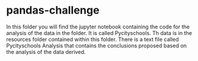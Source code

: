 # pandas-challenge

In this folder you will find the jupyter notebook containing the code for the analysis of the data in the folder. It is called Pycityschools. 
Th data is in the resources folder contained within this folder. There is a text file called Pycityschools Analysis that contains the conclusions proposed based on the analysis of the data derived.

